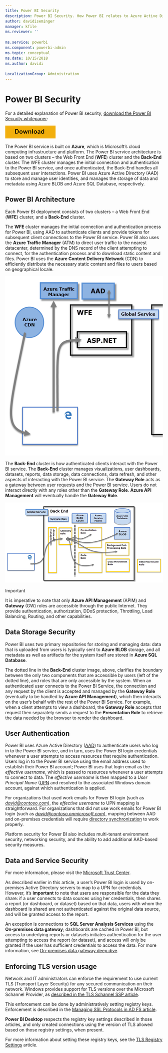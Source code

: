 ```yaml
---
title: Power BI Security
description: Power BI Security. How Power BI relates to Azure Active Directory and other Azure services. This topic also includes a link to a white paper which goes more in-depth.
author: davidiseminger
manager: kfile
ms.reviewer: ''

ms.service: powerbi
ms.component: powerbi-admin
ms.topic: conceptual
ms.date: 10/15/2018
ms.author: davidi

LocalizationGroup: Administration
---
```

# Power BI Security
For a detailed explanation of Power BI security, [download the Power BI Security whitepaper](http://go.microsoft.com/fwlink/?LinkId=829185):

[![](media/service-admin-power-bi-security/pbi_security_01.png)](http://go.microsoft.com/fwlink/?LinkId=829185)

The Power BI service is built on **Azure**, which is Microsoft’s cloud computing infrastructure and platform. The Power BI service architecture is based on two clusters – the Web Front End (**WFE**) cluster and the **Back-End** cluster. The WFE cluster manages the initial connection and authentication to the Power BI service, and once authenticated, the Back-End handles all subsequent user interactions. Power BI uses Azure Active Directory (AAD) to store and manage user identities, and manages the storage of data and metadata using Azure BLOB and Azure SQL Database, respectively.

## Power BI Architecture
Each Power BI deployment consists of two clusters – a Web Front End (**WFE**) cluster, and a **Back-End** cluster.

The **WFE** cluster manages the initial connection and authentication process for Power BI, using AAD to authenticate clients and provide tokens for subsequent client connections to the Power BI service. Power BI also uses the **Azure Traffic Manager** (ATM) to direct user traffic to the nearest datacenter, determined by the DNS record of the client attempting to connect, for the authentication process and to download static content and files. Power BI uses the **Azure Content Delivery Network** (CDN) to efficiently distribute the necessary static content and files to users based on geographical locale.

![](media/service-admin-power-bi-security/pbi_security_v2_wfe.png)

The **Back-End** cluster is how authenticated clients interact with the Power BI service. The **Back-End** cluster manages visualizations, user dashboards, datasets, reports, data storage, data connections, data refresh, and other aspects of interacting with the Power BI service. The **Gateway Role** acts as a gateway between user requests and the Power BI service. Users do not interact directly with any roles other than the **Gateway Role**. **Azure API Management** will eventually handle the **Gateway Role**.

![](media/service-admin-power-bi-security/pbi_security_v2_backend_updated.png)

> [!IMPORTANT]
> It is imperative to note that only **Azure API Management** (APIM) and **Gateway** (GW) roles are accessible through the public Internet. They provide authentication, authorization, DDoS protection, Throttling, Load Balancing, Routing, and other capabilities.
> 
> 

## Data Storage Security
Power BI uses two primary repositories for storing and managing data: data that is uploaded from users is typically sent to **Azure BLOB** storage, and all metadata as well as artifacts for the system itself are stored in **Azure SQL Database**.

The dotted line in the **Back-End** cluster image, above, clarifies the boundary between the only two components that are accessible by users (left of the dotted line), and roles that are only accessible by the system. When an authenticated user connects to the Power BI Service, the connection and any request by the client is accepted and managed by the **Gateway Role** (eventually to be handled by **Azure API Management**), which then interacts on the user’s behalf with the rest of the Power BI Service. For example, when a client attempts to view a dashboard, the **Gateway Role** accepts that request then separately sends a request to the **Presentation Role** to retrieve the data needed by the browser to render the dashboard.

## User Authentication
Power BI uses Azure Active Directory ([AAD](http://azure.microsoft.com/services/active-directory/)) to authenticate users who log in to the Power BI service, and in turn, uses the Power BI login credentials whenever a user attempts to access resources that require authentication. Users log in to the Power BI service using the email address used to establish their Power BI account; Power BI uses that login email as the *effective username*, which is passed to resources whenever a user attempts to connect to data. The *effective username* is then mapped to a *User Principal Name* ([UPN](https://msdn.microsoft.com/library/windows/desktop/aa380525\(v=vs.85\).aspx) and resolved to the associated Windows domain account, against which authentication is applied.

For organizations that used work emails for Power BI login (such as <em>david@contoso.com</em>), the *effective username* to UPN mapping is straightforward. For organizations that did not use work emails for Power BI login (such as <em>david@contoso.onmicrosoft.com</em>), mapping between AAD and on-premises credentials will require [directory synchronization](https://technet.microsoft.com/library/jj573653.aspx) to work properly.

Platform security for Power BI also includes multi-tenant environment security, networking security, and the ability to add additional AAD-based security measures.

## Data and Service Security
For more information, please visit the [Microsoft Trust Center](https://www.microsoft.com/trustcenter).

As described earlier in this article, a user’s Power BI login is used by on-premises Active Directory servers to map to a UPN for credentials. However, it’s **important** to note that users are responsible for the data they share: if a user connects to data sources using her credentials, then shares a report (or dashboard, or dataset) based on that data, users with whom the dashboard is shared are not authenticated against the original data source, and will be granted access to the report.

An exception is connections to **SQL Server Analysis Services** using the **On-premises data gateway**; dashboards are cached in Power BI, but access to underlying reports or datasets initiates authentication for the user attempting to access the report (or dataset), and access will only be granted if the user has sufficient credentials to access the data. For more information, see [On-premises data gateway deep dive](service-gateway-onprem-indepth.md).

## Enforcing TLS version usage

Network and IT administrators can enforce the requirement to use current TLS (Transport Layer Security) for any secured communication on their network. Windows provides support for TLS versions over the Microsoft Schannel Provider, as [described in the TLS Schannel SSP article](https://docs.microsoft.com/windows/desktop/SecAuthN/protocols-in-tls-ssl--schannel-ssp-).

This enforcement can be done by administratively setting registry keys. Enforcement is described in the [Managing SSL Protocols in AD FS article](https://docs.microsoft.com/windows-server/identity/ad-fs/operations/manage-ssl-protocols-in-ad-fs). 

**Power BI Desktop** respects the registry key settings described in those articles, and only created connections using the version of TLS allowed based on those registry settings, when present.

For more information about setting these registry keys, see the [TLS Registry Settings](https://docs.microsoft.com/windows-server/security/tls/tls-registry-settings) article.

